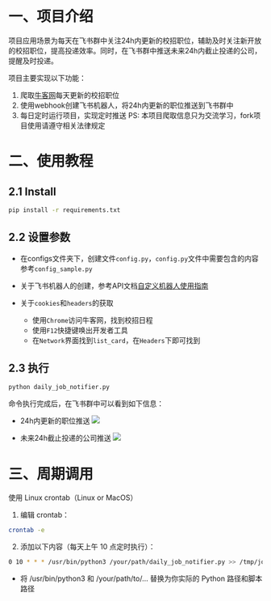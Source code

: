 # 一、项目介绍

项目应用场景为每天在飞书群中关注24h内更新的校招职位，辅助及时关注新开放的校招职位，提高投递效率。同时，在飞书群中推送未来24h内截止投递的公司，提醒及时投递。

项目主要实现以下功能：
1. 爬取[牛客网](https://www.nowcoder.com)每天更新的校招职位
2. 使用webhook创建飞书机器人，将24h内更新的职位推送到飞书群中
3. 每日定时运行项目，实现定时推送
PS: 本项目爬取信息只为交流学习，fork项目使用请遵守相关法律规定

# 二、使用教程

## 2.1 Install

```sh
pip install -r requirements.txt      
```

## 2.2 设置参数
- 在configs文件夹下，创建文件`config.py`，`config.py`文件中需要包含的内容参考`config_sample.py`

- 关于飞书机器人的创建，参考API文档[自定义机器人使用指南](https://open.feishu.cn/document/client-docs/bot-v3/add-custom-bot?lang=zh-CN#5a997364)
- 关于`cookies`和`headers`的获取
    - 使用`Chrome`访问牛客网，找到校招日程
    - 使用`F12`快捷键唤出开发者工具
    - 在`Network`界面找到`list_card`，在`Headers`下即可找到

## 2.3 执行
```sh
python daily_job_notifier.py  
```

命令执行完成后，在飞书群中可以看到如下信息：

- 24h内更新的职位推送
![](https://aitotra-picture01-1323869857.cos.ap-beijing.myqcloud.com/typora_img/%E6%88%AA%E5%B1%8F2025-07-26%2019.34.30.png)

- 未来24h截止投递的公司推送
![](https://aitotra-picture01-1323869857.cos.ap-beijing.myqcloud.com/typora_img/%E6%88%AA%E5%B1%8F2025-07-28%2000.54.21.png)

# 三、周期调用
使用 Linux crontab（Linux or MacOS）
1. 编辑 crontab：

```sh
crontab -e
```

2. 添加以下内容（每天上午 10 点定时执行）：
```sh
0 10 * * * /usr/bin/python3 /your/path/daily_job_notifier.py >> /tmp/job_notifier.log 2>&1
```
- 将 /usr/bin/python3 和 /your/path/to/... 替换为你实际的 Python 路径和脚本路径